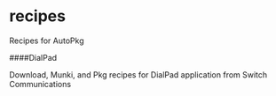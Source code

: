 # recipes
Recipes for AutoPkg

####DialPad

Download, Munki, and Pkg recipes for DialPad application from Switch Communications
